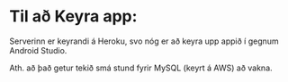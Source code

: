 # Til að Keyra app:

Serverinn er keyrandi á Heroku, svo nóg er að keyra upp appið í gegnum Android Studio. 

Ath. að það getur tekið smá stund fyrir MySQL (keyrt á AWS) að vakna.

